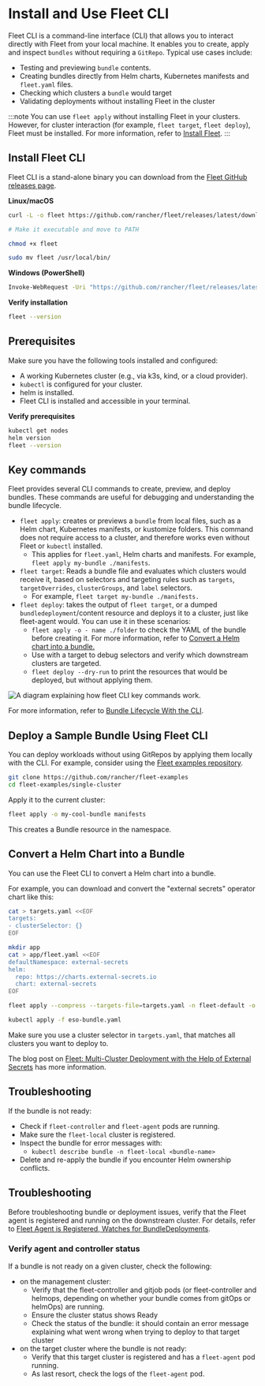 # Install and Use Fleet CLI

Fleet CLI is a command-line interface (CLI) that allows you to interact directly with Fleet from your local machine. It enables you to create, apply and inspect `bundles` without requiring a `GitRepo`. Typical use cases include:

* Testing and previewing `bundle` contents.
* Creating bundles directly from Helm charts, Kubernetes manifests and `fleet.yaml` files.
* Checking which clusters a `bundle` would target
* Validating deployments without installing Fleet in the cluster

:::note
You can use `fleet apply` without installing Fleet in your clusters. However, for cluster interaction (for example, `fleet target`, `fleet deploy`), Fleet must be installed. For more information, refer to [Install Fleet](installation.md).
:::

## Install Fleet CLI

Fleet CLI is a stand-alone binary you can download from the [Fleet GitHub releases page](https://github.com/rancher/fleet/releases).

**Linux/macOS**

```bash
curl -L -o fleet https://github.com/rancher/fleet/releases/latest/download/fleet-linux-amd64

# Make it executable and move to PATH

chmod +x fleet

sudo mv fleet /usr/local/bin/
```

**Windows (PowerShell)**

```bash
Invoke-WebRequest -Uri "https://github.com/rancher/fleet/releases/latest/download/fleet-windows-amd64.exe" -OutFile "fleet.exe"
```

**Verify installation**

```bash
fleet --version
```

## **Prerequisites**

Make sure you have the following tools installed and configured:

* A working Kubernetes cluster (e.g., via k3s, kind, or a cloud provider).  
* `kubectl` is configured for your cluster.  
* helm is installed.  
* Fleet CLI is installed and accessible in your terminal.

**Verify prerequisites**

```bash
kubectl get nodes  
helm version  
fleet --version
```

## Key commands

Fleet provides several CLI commands to create, preview, and deploy bundles. These commands are useful for debugging and understanding the bundle lifecycle.

* `fleet apply`: creates or previews a `bundle` from local files, such as a Helm chart, Kubernetes manifests, or kustomize folders. This command does not require access to a cluster, and therefore works even without Fleet or `kubectl` installed.
  * This applies for `fleet.yaml`, Helm charts and manifests. For example, `fleet apply my-bundle ./manifests`.  
* `fleet target`: Reads a bundle file and evaluates which clusters would receive it, based on selectors and targeting rules such as `targets`, `targetOverrides`, `clusterGroups`, and `label` selectors.
  * For example, `fleet target my-bundle ./manifests.`
* `fleet deploy`: takes the output of `fleet target`, or a dumped `bundledeployment`/content resource and deploys it to a cluster, just like fleet-agent would. You can use it in these scenarios:
  * `fleet apply -o - name ./folder` to check the YAML of the bundle before creating it. For more information, refer to [Convert a Helm chart into a bundle.](#convert-a-helm-chart-into-a-bundle)
  * Use with a target to debug selectors and verify which downstream clusters are targeted.
  * `fleet deploy --dry-run` to print the resources that would be deployed, but without applying them.  

![A diagram explaining how fleet CLI key commands work.](../static/img/fleetCLI-key-components.svg)

For more information, refer to [Bundle Lifecycle With the CLI](ref-bundle-stages.md#examining-the-bundle-lifecycle-with-the-cli).

## Deploy a Sample Bundle Using Fleet CLI

You can deploy workloads without using GitRepos by applying them locally with the CLI. For example, consider using the [Fleet examples repository](https://github.com/rancher/fleet-examples).

```bash
git clone https://github.com/rancher/fleet-examples  
cd fleet-examples/single-cluster
```

Apply it to the current cluster:

```bash
fleet apply -o my-cool-bundle manifests
```

This creates a Bundle resource in the namespace.

## Convert a Helm Chart into a Bundle

You can use the Fleet CLI to convert a Helm chart into a bundle.

For example, you can download and convert the "external secrets" operator chart like this:

```bash
cat > targets.yaml <<EOF
targets:
- clusterSelector: {}
EOF

mkdir app
cat > app/fleet.yaml <<EOF
defaultNamespace: external-secrets
helm:
  repo: https://charts.external-secrets.io
  chart: external-secrets
EOF

fleet apply --compress --targets-file=targets.yaml -n fleet-default -o - external-secrets app > eso-bundle.yaml

kubectl apply -f eso-bundle.yaml
```

Make sure you use a cluster selector in `targets.yaml`, that matches all clusters you want to deploy to.

The blog post on [Fleet: Multi-Cluster Deployment with the Help of External Secrets](https://www.suse.com/c/rancher_blog/fleet-multi-cluster-deployment-with-the-help-of-external-secrets/) has more information.


## **Troubleshooting**

If the bundle is not ready:

* Check if `fleet-controller` and `fleet-agent` pods are running.  
* Make sure the `fleet-local` cluster is registered.
* Inspect the bundle for error messages with:  
  * `kubectl describe bundle -n fleet-local <bundle-name>`  
* Delete and re-apply the bundle if you encounter Helm ownership conflicts.


## Troubleshooting

Before troubleshooting bundle or deployment issues, verify that the Fleet agent is registered and running on the downstream cluster. For details, refer to [Fleet Agent is Registered, Watches for BundleDeployments](ref-registration.md#fleet-agent-is-registered-watches-for-bundledeployments).

### Verify agent and controller status 

If a bundle is not ready on a given cluster, check the following:
* on the management cluster:
    * Verify that the fleet-controller and gitjob pods (or fleet-controller and helmops, depending on whether your bundle comes from gitOps or helmOps) are running.
    * Ensure the cluster status shows Ready
    * Check the status of the bundle: it should contain an error message explaining what went wrong when trying to deploy to that target cluster
* on the target cluster where the bundle is not ready:
    * Verify that this target cluster is registered and has a `fleet-agent` pod running.
    * As last resort, check the logs of the `fleet-agent` pod.
